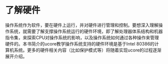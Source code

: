 # 了解硬件
操作系统作为软件，要在硬件上运行，并对硬件进行管理和控制。要想深入理解操作系统，就需要了解支撑操作系统运行的硬件环境，即了解处理器体系结构和机器指令集，来探索CPU对操作系统的影响，以及操作系统如何通过各种操作来管理硬件的。本书简介的ucore教学操作系统支持的硬件环境是基于Intel 80386的计算机系统。更多的硬件相关内容（比如保护模式等）将随着实现ucore的过程逐渐展开介绍。
